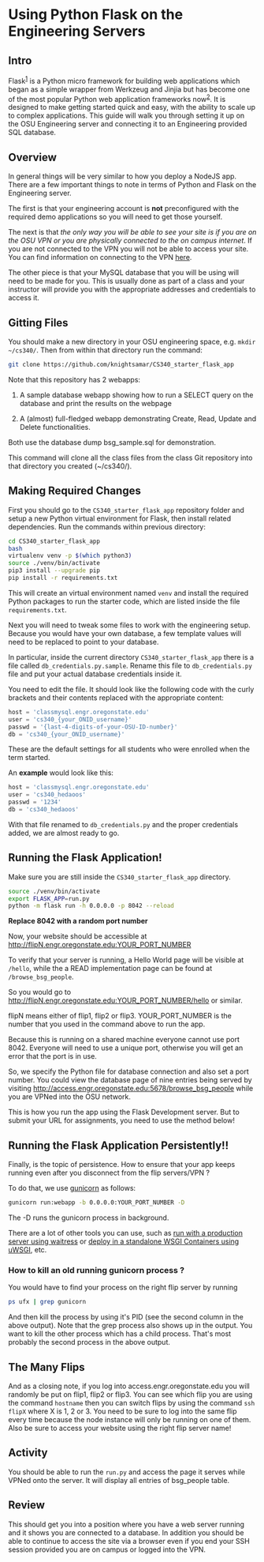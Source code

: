 # Using Python Flask on the Engineering Servers


## Intro

Flask<sup>[1]</sup> is a Python micro framework for building web applications which began as a simple wrapper from Werkzeug and Jinjia but has become one of the most popular Python web application frameworks now<sup>[2]</sup>. It is designed to make getting started quick and easy, with the ability to scale up to complex applications. This guide will walk you through setting it up on the OSU Engineering server and connecting it to an Engineering provided SQL database.


## Overview

In general things will be very similar to how you deploy a NodeJS app. There are a few important things to note in terms of Python and Flask on the Engineering server.

The first is that your engineering account is __**not**__ preconfigured with the required demo applications so you will need to get those yourself.

The next is that _the only way you will be able to see your site is if you are on the OSU VPN or you are physically connected to the on campus internet_. If you are not connected to the VPN you will not be able to access your site. You can find information on connecting to the VPN [here](http://oregonstate.edu/helpdocs/osu-applications/offered-apps/virtual-private-network-vpn).

The other piece is that your MySQL database that you will be using will need to be made for you. This is usually done as part of a class and your instructor will provide you with the appropriate addresses and credentials to access it.


## Gitting Files

You should make a new directory in your OSU engineering space, e.g. `mkdir ~/cs340/`. Then from within that directory run the command:

```bash
git clone https://github.com/knightsamar/CS340_starter_flask_app
```

Note that this repository has 2 webapps:

1. A sample database webapp showing how to run a SELECT query on the database and print the results on the webpage

2. A (almost) full-fledged webapp demonstrating Create, Read, Update and Delete functionalities.

Both use the database dump bsg_sample.sql for demonstration.

This command will clone all the class files from the class Git repository into that directory you created (~/cs340/).


## Making Required Changes

First you should go to the `CS340_starter_flask_app` repository folder and setup a new Python virtual environment for Flask, then install related dependencies. Run the commands within previous directory:

```bash
cd CS340_starter_flask_app
bash
virtualenv venv -p $(which python3)
source ./venv/bin/activate
pip3 install --upgrade pip
pip install -r requirements.txt
```

This will create an virtual environment named `venv` and install the required Python packages to run the starter code, which are listed inside the file `requirements.txt`.

Next you will need to tweak some files to work with the engineering setup. Because you would have your own database, a few template values will  need to be replaced to point to your database.

In particular, inside the current directory `CS340_starter_flask_app` there is a file called `db_credentials.py.sample`. Rename this file to `db_credentials.py` file and put your actual database credentials inside it.

You need to edit the file. It should look like the following code with the curly brackets and their contents replaced with the appropriate content:

```python
host = 'classmysql.engr.oregonstate.edu'
user = 'cs340_{your_ONID_username}'
passwd = '{last-4-digits-of-your-OSU-ID-number}'
db = 'cs340_{your_ONID_username}'
```

These are the default settings for all students who were enrolled when the term started.  

An **example** would look like this:

```python
host = 'classmysql.engr.oregonstate.edu'
user = 'cs340_hedaoos'
passwd = '1234'
db = 'cs340_hedaoos'
```

With that file renamed to `db_credentials.py` and the proper credentials added, we are almost ready to go.

## Running the Flask Application!

Make sure you are still inside the `CS340_starter_flask_app` directory.

```bash
source ./venv/bin/activate
export FLASK_APP=run.py
python -m flask run -h 0.0.0.0 -p 8042 --reload
```

**Replace 8042 with a random port number**

Now, your website should be accessible at http://flipN.engr.oregonstate.edu:YOUR_PORT_NUMBER

To verify that your server is running, a Hello World page will be visible at `/hello`, while the a READ implementation page can be found at `/browse_bsg_people`.

So you would go to http://flipN.engr.oregonstate.edu:YOUR_PORT_NUMBER/hello or similar.

flipN means either of flip1, flip2 or flip3.
YOUR_PORT_NUMBER is the number that you used in the command above to run the app.

Because this is running on a shared machine everyone cannot use port 8042. Everyone will need to use a unique port, otherwise you will get an error that the port is in use.

So, we specify the Python file for database connection and also set a port number. You could view the database page of nine entries being served by visiting http://access.engr.oregonstate.edu:5678/browse_bsg_people while you are VPNed into the OSU network.

This is how you run the app using the Flask Development server. But to submit your URL for assignments, you need to use the method below!

## Running the Flask Application Persistently!!
Finally, is the topic of persistence. How to ensure that your app keeps running even after you disconnect from the flip servers/VPN ?

To do that, we use [gunicorn](https://gunicorn.org/) as follows:

```bash
gunicorn run:webapp -b 0.0.0.0:YOUR_PORT_NUMBER -D
```

The -D runs the gunicorn process in background.

There are a lot of other tools you can use, such as [run with a production server using waitress](http://flask.pocoo.org/docs/1.0/tutorial/deploy/#run-with-a-production-server
) or [deploy in a standalone WSGI Containers using uWSGI](http://flask.pocoo.org/docs/1.0/deploying/wsgi-standalone/), etc.  


### How to kill an old running gunicorn process ?

You would have to find your process on the right flip server by running

```bash
ps ufx | grep gunicorn
```
And then kill the process by using it's PID (see the second column in the above output). Note that the grep process also shows up in the output. You want to kill the other process which has a child process. That's most probably the second process in the above output.

## The Many Flips

And as a closing note, if you log into access.engr.oregonstate.edu you will randomly be put on flip1, flip2 or flip3. You can see which flip you are using the command `hostname` then you can switch flips by using the command `ssh flipX` where X is 1, 2 or 3. You need to be sure to log into the same flip every time because the node instance will only be running on one of them. Also be sure to access your website using the right flip server name!

## Activity

You should be able to run the `run.py` and access the page it serves while VPNed onto the server. It will display all entries of bsg_people table.

## Review

This should get you into a position where you have a web server running and it shows you are connected to a database. In addition you should be able to continue to access the site via a browser even if you end your SSH session provided you are on campus or logged into the VPN.

[1]: http://flask.pocoo.org/
[2]: https://github.com/pallets/flask
